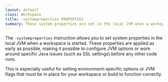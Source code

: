 ```yaml
---
layout: default
class: Workspace
title: -systemproperties PROPERTIES 
summary: These system properties are set in the local JVM when a workspace is started. This was mainly added to allow one to set JVM options via system properties.  
---
```


The `-systemproperties` instruction allows you to set system properties in the local JVM when a workspace is started. These properties are applied as early as possible, making it possible to configure JVM options or work around specific Java issues (such as SSL settings) before any other code runs.

This is especially useful for setting environment-specific options or JVM flags that must be in place for your workspace or build to function correctly.